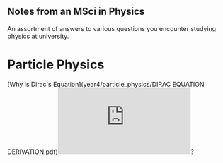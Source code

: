 ## Notes from an MSci in Physics

An assortment of answers to various questions you encounter studying physics at university. 

# Particle Physics
[Why is Dirac's Equation](year4/particle_physics/DIRAC EQUATION DERIVATION.pdf)![Dirac's Equation](http://www.sciweavers.org/tex2img.php?eq=i%5Cgamma%5E%7B%5Cmu%7D%5Cpartial_%7B%5Cmu%7D%5Cpsi%3Dm%5Cpsi&bc=White&fc=Black&im=jpg&fs=12&ff=arev&edit=0)?